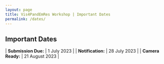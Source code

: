 ```yaml
---
layout: page
title: Vis4PandEmRes Workshop | Important Dates
permalink: /dates/
---
```


<h2>Important Dates</h2>

|  **Submission Due:**  |  1 July 2023  |
|  **Notification:**  |  28 July 2023  |
|  **Camera Ready:**  |  21 August 2023 |
